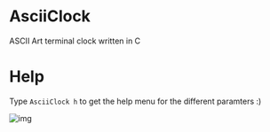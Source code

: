 # AsciiClock
ASCII Art terminal clock written in C

# Help
Type `AsciiClock h` to get the help menu for the different paramters :)

![img](https://i.imgur.com/27ViiSu.png)
